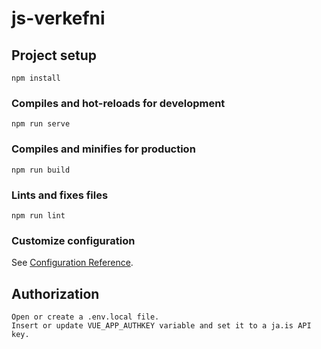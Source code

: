 # js-verkefni

## Project setup
```
npm install
```

### Compiles and hot-reloads for development
```
npm run serve
```

### Compiles and minifies for production
```
npm run build
```

### Lints and fixes files
```
npm run lint
```

### Customize configuration
See [Configuration Reference](https://cli.vuejs.org/config/).

## Authorization
```
Open or create a .env.local file.
Insert or update VUE_APP_AUTHKEY variable and set it to a ja.is API key.
```

